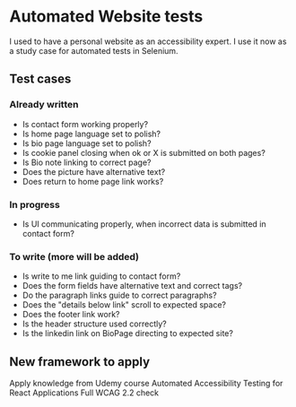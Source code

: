 # Automated Website tests

I used to have a personal website as an accessibility expert. I use it now as a study case for automated tests in Selenium.

## Test cases 
### Already written
- Is contact form working properly?
- Is home page language set to polish?
- Is bio page language set to polish?
- Is cookie panel closing when ok or X is submitted on both pages?
- Is Bio note linking to correct page?
- Does the picture have alternative text?
- Does return to home page link works?

### In progress
- Is UI communicating properly, when incorrect data is submitted in contact form?

### To write (more will be added)
- Is write to me link guiding to contact form?
- Does the form fields have alternative text and correct tags?
- Do the paragraph links guide to correct paragraphs?
- Does the "details below link" scroll to expected space?
- Does the footer link work?
- Is the header structure used correctly?
- Is the linkedin link on BioPage directing to expected site?

## New framework to apply
Apply knowledge from Udemy course Automated Accessibility Testing for React Applications
Full WCAG 2.2 check